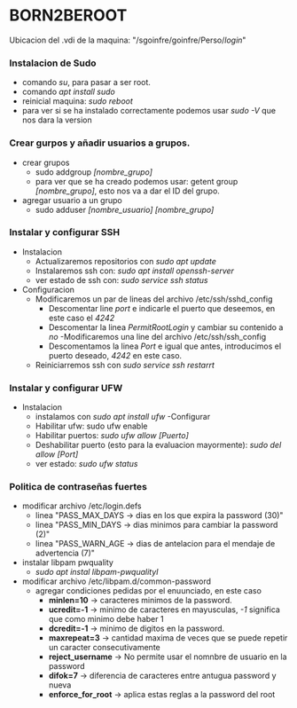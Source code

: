 
# BORN2BEROOT

Ubicacion del .vdi de la maquina: "/sgoinfre/goinfre/Perso/*login*"

### Instalacion de Sudo

- comando *su*, para pasar a ser root.
- comando *apt install sudo*
- reinicial maquina: *sudo reboot*
- para ver si se ha instalado correctamente podemos usar *sudo -V* que nos dara la version
  
### Crear gurpos y añadir usuarios a grupos.
- crear grupos
	- sudo addgroup *[nombre_grupo]*
	- para ver que se ha creado podemos usar: getent group *[nombre_grupo]*, esto nos va a dar el ID del grupo.
- agregar usuario a un grupo
	- sudo adduser *[nombre_usuario]* *[nombre_grupo]*

### Instalar y configurar SSH
- Instalacion
	- Actualizaremos repositorios con *sudo apt update*
	- Instalaremos ssh con: *sudo apt install openssh-server*
	- ver estado de ssh con: *sudo service ssh status*
- Configuracion
	- Modificaremos un par de lineas del archivo /etc/ssh/sshd_config
		- Descomentar line *port* e indicarle el puerto que deseemos, en este caso el *4242*
		- Descomentar la linea *PermitRootLogin* y cambiar su contenido a *no*
	-Modificaremos una line del archivo /etc/ssh/ssh_config
		- Descomentamos la linea *Port* e igual que antes, introducimos el puerto deseado, *4242* en este caso.
	- Reiniciarremos ssh con *sudo service ssh restarrt*

### Instalar y configurar UFW
- Instalacion
	- instalamos con *sudo apt install ufw*
-Configurar
	- Habilitar ufw: sudo ufw enable
	- Habilitar puertos: *sudo ufw allow [Puerto]*
	- Deshabilitar puerto (esto para la evaluacion mayormente): *sudo del allow [Port]*
	- ver estado: *sudo ufw status*

### Politica de contraseñas fuertes
- modificar archivo /etc/login.defs
	- linea "PASS_MAX_DAYS -> dias en los que expira la password (30)"
	- linea "PASS_MIN_DAYS -> dias minimos para cambiar la password (2)"
	- linea "PASS_WARN_AGE -> dias de antelacion para el mendaje de advertencia (7)"
- instalar libpam pwquality
	- *sudo apt instal libpam-pwqualityl*
- modificar archivo /etc/libpam.d/common-password
	- agregar condiciones pedidas por el enuunciado, en este caso
		- **minlen=10** -> caracteres  minimos de la password.  
		- **ucredit=-1** -> minimo de caracteres en mayusculas, *-1* significa que como minimo debe haber 1
		- **dcredit=-1** -> minimo de digitos en la password.
		- **maxrepeat=3** -> cantidad maxima de veces que se puede repetir un caracter consecutivamente
		- **reject_username** -> No permite usar el nomnbre de usuario en la password 
		- **difok=7** -> diferencia de caracteres entre antugua password y nueva
		- **enforce_for_root** -> aplica estas reglas a la password del root




 
